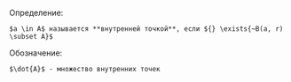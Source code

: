 Определение:
```spoiler-markdown
$a \in A$ называется **внутренней точкой**, если ${} \exists{~B(a, r) \subset A}$
```

Обозначение:
```spoiler-markdown
$\dot{A}$ - множество внутренних точек
```
